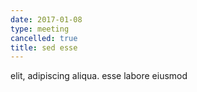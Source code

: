 ```yaml
---
date: 2017-01-08
type: meeting
cancelled: true
title: sed esse
---
```

elit, adipiscing aliqua. esse labore eiusmod